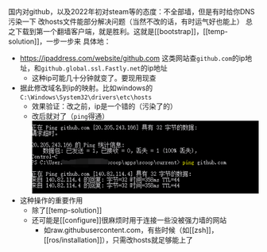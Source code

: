 国内对github，以及2022年初对steam等的态度：不全部墙，但是有时给你DNS污染一下
改hosts文件能部分解决问题（当然不改的话，有时运气好也能上）
总之下载到第一个翻墙客户端，就是胜利。这就是[[bootstrap]]，[[temp-solution]]，一步一步来
具体地：
- https://ipaddress.com/website/github.com
这类网站查`github.com`的ip地址，和`github.global.ssl.Fastly.net`的ip地址
    - 这种ip可能几十分钟就变了。要现用现查
- 据此修改域名到ip的映射。比如windows的`C:\Windows\System32\drivers\etc\hosts`
    - 效果验证：改之前，ip是一个错的（污染了的）
    - 改后就对了（`ping`得通）
![](hosts.png)
- 这种操作的重要作用
  - 除了[[temp-solution]]
  - 还可能是[[configure]]很麻烦时用于连接一些没被强力墙的网站
    - 如raw.githubusercontent.com，有些时候（如[[zsh]]，[[ros/installation]]），只需改hosts就足够能上了